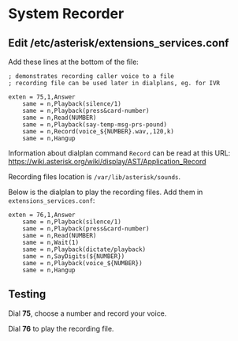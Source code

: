 # System Recorder

## Edit /etc/asterisk/extensions_services.conf

Add these lines at the bottom of the file:

```
; demonstrates recording caller voice to a file
; recording file can be used later in dialplans, eg. for IVR

exten = 75,1,Answer
    same = n,Playback(silence/1)
    same = n,Playback(press&card-number)
    same = n,Read(NUMBER)
    same = n,Playback(say-temp-msg-prs-pound)
    same = n,Record(voice_${NUMBER}.wav,,120,k)
    same = n,Hangup
```

Information about dialplan command `Record` can be read at this URL:
https://wiki.asterisk.org/wiki/display/AST/Application_Record

Recording files location is ```/var/lib/asterisk/sounds```.

Below is the dialplan to play the recording files. Add them in ```extensions_services.conf```:

```
exten = 76,1,Answer
    same = n,Playback(silence/1)
    same = n,Playback(press&card-number)
    same = n,Read(NUMBER)
    same = n,Wait(1)
    same = n,Playback(dictate/playback)
    same = n,SayDigits(${NUMBER})
    same = n,Playback(voice_${NUMBER})
    same = n,Hangup
```

## Testing

Dial **75**, choose a number and record your voice.

Dial **76** to play the recording file.
